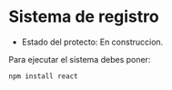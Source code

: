 <h1>Sistema de registro</h1>

- Estado del protecto: En construccion.

Para ejecutar el sistema debes poner:

```npm install react```
